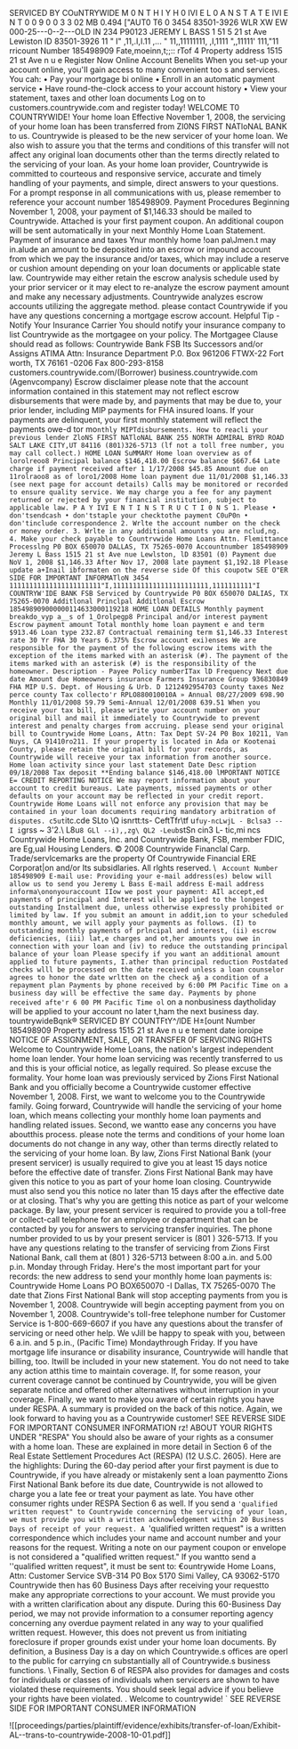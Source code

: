 SERVICED BY COuNTRYWIDE M 0 N T H I Y H 0 IVI E L 0 A N S T A T E IVI E N T 0 0 9 0 0 3 3 02 MB 0.494 ["AUT0 T6 0 3454 83501-3926 WLR XW EW 000-25---0--2---OLD IN 234 P90123 JEREMY L BASS 1 51 5 21 st Ave Lewiston ID 83501-3926 11 " I" ,11,.I,I.11 ,... " 11,,11111111, ,I,1111 ",,11111' 111,"11 rricount Number 185498909 Fate,moeinn,t;;:: rTof 4 Property address 1515 21 st Ave n u e Register Now Online Account Benelits When you set-up your account online, you'II gain access to many convenient too s and services. You cah: • Pay your mortgage bi online • Enroll in an automatic payment service • Have round-the-clock access to your account history • View your statement, taxes and other loan documents Log on to customers.countrywide.com and register today! WELCOME T0 COUNTRYWIDE! Your home loan Effective November 1, 2008, the servicing of your home loan has been transferred from ZI0NS FIRST NATloNAL BANK to us. Countrywide is pleased to be the new servicer of your home loan. We also wish to assure you that the terms and conditions of this transfer will not affect any original loan documents other than the terms directly related to the servicing of your loan. As your home loan provider, Countrywide is committed to courteous and responsive service, accurate and timely handling of your payments, and simple, direct answers to your questions. For a prompt response in all communications with us, please remember to reference your account number 185498909. Payment Procedures Beginning November 1, 2008, your payment of $1,146.33 should be mailed to Countrywide. Attached is your first payment coupon. An additional coupon will be sent automatically in your next Monthly Home Loan Statement. Payment of insurance and taxes Ynur monthly home !oan pa\Jmen.t may in.alude an amount to be deposited into an escrow or impound account from which we pay the insurance and/or taxes, which may include a reserve or cushion amount depending on your loan documents or applicable state law. Countrywide may either retain the escrow analysis schedule used by your prior servicer or it may elect to re-analyze the escrow payment amount and make any necessary adjustments. Countrywide analyzes escrow accounts utilizing the aggregate method. please contact Countrywide if you have any questions concerning a mortgage escrow account. Helpful Tip - Notify Your Insurance Carrier You should notify your insurance company to list Countrywide as the mortgagee on your policy. The Mortgagee Clause should read as follows: Countrywide Bank FSB Its Successors and/or Assigns ATIMA Attn: Insurance Department P.0. Box 961206 FTWX-22 Fort worth, TX 76161 -0206 Fax 800-293-8158 customers.countrywide.com/(Borrower) business.countrywide.com (Agenvcompany) Escrow disclaimer please note that the account information contained in this statement may not reflect escrow disbursements that were made by, and payments that may be due to, your prior lender, including MIP payments for FHA insured loans. If your payments are delinquent, your first monthly statement will reflect the payments owe-d tor mo`nthly MIPTdisbursements. How to reacli your previous lender ZloNS FIRST NATloNAL BANK 255 NORTH ADMIRAL BYRD ROAD SALT LAKE CITY,UT 84116 (801)326-5713 (lf not a toll free number, you may call collect.) HOME LOAN SuMMARY Home loan overview as of lorolreoo8 Principal balance $146,418.00 Escrow balance $667.64 Late charge if payment received after 1 1/17/2008 $45.85 Amount due on 11rolraoo8 as of loro1/2008 Home loan payment due 11/01/2008 $1,146.33 (see next page for account details) Calls may be monitored or recorded to ensure quality service. We may charge you a fee for any payment returned or rejected by your financial institution, subject to applicable law. P A Y IVI E N T I N S T R U C T I 0 N S 1. Please • don'tsendcash • don'tstaple your checktothe payment C0uP0n • don'tinclude correspondence 2. Wrlte the account number on the check or money order. 3. Wrlte in any additional amounts you are nclud,ng. 4. Make your check payable to Countrvwide Home Loans Attn. Flemittance Processlng P0 BOX 650070 DALLAS, TX 75265-0070 Accountnumber 185498909 Jeremy L Bass 1515 21 st Ave nue Lewlston, lD 83501 (0) Payment due NoV 1, 2008 $1,146.33 After Nov 17, 2008 late payment $1,192.18 Please update a+Inail ibformaten on the reverse side Of this coupotw SEE O"ER SIDE FOR IMPORTANT INFORMATloN 3454 11111111111111111111111"I,111111111111111111111111,1111111111"I COUNTRYW'IDE BANK FSB Serviced by Countrywide P0 BOX 650070 DALIAS, TX 75265-0070 Additlonal Princlpal Additlonal Escrow 185498909000000114633000119218 HOME LOAN DETAILS Monthly payment breakdo_vyp a__s of 1_Orolpegp8 Principal and/or interest payment Escrow payment amount Total monthly home loan payment e and term $913.46 Loan type 232.87 Contractual remaining term $1,146.33 Interest rate 30 Yr FHA 30 Years 6.375% Escrow account exi)enses We are responsible for the payment of the following escrow items with the exception of the items marked with an asterisk (#). The payment of the items marked with an asterisk (#) is the responsibility of the homeowner. Description - Payee Policy numberITax lD Frequency Next due date Amount due Homeowners insurance Farmers Insurance Group 936830849 FHA MIP U.S. Dept. of Housing & Urb. D 1212492954703 County taxes Nez perce county Tax collecto'r RPLO880010010A » Annual 08/27/2009 698.90 Monthly 11/01/2008 59.79 Semi-Annual 12/01/2008 639.51 When you receive your tax bill, please write your account number on your original bill and mail it immediately to Countrywide to prevent interest and penalty charges from accruing. please send your original bill to Countrywide Home Loans, Attn: Tax Dept SV-24 P0 Box 10211, Van Nuys, CA 91410ro211. If your property is located in Ada or Kootenai County, please retain the original bill for your records, as Countrywide will receive your tax information from another source. Home loan activity since your last statement Date Desc ription 09/18/2008 Tax deposit **Ending balance $146,418.00 lMPORTANT NOTICE E= CREDIT REPORTING NOTICE We may report information about your account to credit bureaus. Late payments, missed payments or other defaults on your account may be reflected in your credit report. Countrywide Home Loans will not enforce any provision that may be contained in your loan documents requiring mandatory arbitration of disputes. c5ut`itc.cde SLto \Q isnrtt:ts- CeftTfr\tf u`fuy-ncLwjL - Bclsa3 -- I i`grss ~ 3'2.\ L8u`8 GLl --i),,zg\ QL2 -Leub`stSn cin3 L- tic,mi ncs Countrywide Home Loans, lnc. and Countrywide Bank, FSB, member FDIC, are Eg,ual Housing Lenders. © 2008 Countrywide Financlal Carp. Trade/servlcemarks are the property Of Countrywide Financial ERE Corporat|on and/or Its subsidlaries. All rlghts reserved. \ ` Account Number 185498909 E-mail use: Providing your e-mail address(es) below will allow us to send you Jeremy L Bass E-mail address E-mail address informa\ononyouraccount IIow we post your payment: AIl accept,ed payments of principal and Interest will be applied to the longest outstanding Installment due, unless otherwise expressly prohibited or limited by law. If you submit an amount in addit,ion to your scheduled monthly amount, we will apply your payments as follows. (I) to outstanding monthly payments of prlncipal and interest, (ii) escrow deficiencies, (iii) lat,e charges and ot,her amounts you owe in connection with your loan and (iv) to reduce the outstanding principal balance of your loan Please specify if you want an additional amount applied to future payments, I.ather than principal reduction Postdated checks wlll be processed on the date received unless a loan counselor agrees to honor the date wrltten on the check a§ a condition of a repayment plan Payments by phone received by 6:00 PM Pacific Time on a business day will be effective the same day. Payments by phone received afte'r 6 00 PM Pacific Time ol` on a nonbusiness daytholiday will be applied to your account no later t,ham the next business day. tountrywideBqnk® SERVICED BY COUNTFtY\^/lDE H±[ount Number 185498909 Property address 1515 21 st Ave n u e tement date ioroipe NOTICE 0F ASSIGNMENT, SALE, OR TRANSFER 0F SERVICING RIGHTS Welcome to Countrywide Home Loans, the nation's largest independent home loan lender. Your home loan servicing was recently transferred to us and this is your official notice, as legally required. So please excuse the formality. Your home loan was previously serviced by Zions First National Bank and you officially become a Countrywide customer effective November 1, 2008. First, we want to welcome you to the Countrywide family. Going forward, Countrywide will handle the servicing of your home loan, which means collecting your monthly home loan payments and handling related issues. Second, we wantto ease any concerns you have aboutthis process. please note the terms and conditions of your home loan documents do not change in any way, other than terms directly related to the servicing of your home loan. By law, Zions First National Bank (your present servicer) is usually required to give you at least 15 days notice before the effective date of transfer. Zions First National Bank may have given this notice to you as part of your home loan closing. Countrywide must also send you this notice no later than 15 days after the effective date or at closing. That's why you are getting this notice as part of your welcome package. By law, your present servicer is required to provide you a toll-free or collect-call telephone for an employee or department that can be contacted by you for answers to servicing transfer inquiries. The phone number provided to us by your present servicer is (801 ) 326-5713. If you have any questions relating to the transfer of servicing from Zions First National Bank, call them at (801 ) 326-5713 between 8:00 a.in. and 5.00 p.in. Monday through Friday. Here's the most important part for your records: the new address to send your monthly home loan payments is: Countrywide Home Loans PO BOX650070 -I Dallas, TX 75265-0070 The date that Zions First National Bank will stop accepting payments from you is November 1, 2008. Countrywide will begin accepting payment from you on November 1, 2008. Countrywide's toll-free telephone number for Customer Service is 1-800-669-6607 if you have any questions about the transfer of servicing or need other help. We vJill be happy to speak with you, between 6 a.in. and 5 p.in., (Pacific Time) Mondaythrough Friday. If you have mortgage life insurance or disability insurance, Countrywide will handle that billing, too. Itwill be included in your new statement. You do not need to take any action atthis time to maintain coverage. If, for some reason, your current coverage cannot be continued by Countrywide, you will be given separate notice and offered other alternatives without interruption in your coverage. Finally, we want to make you aware of certain rights you have under RESPA. A summary is provided on the back of this notice. Again, we look forward to having you as a Countrywide customer! SEE REVERSE SIDE FOR IMPORTANT CONSUMER INFORMATION rz! ABOUT YOUR RIGHTS UNDER "RESPA" You should also be aware of your rights as a consumer with a home loan. These are explained in more detail in Section 6 of the Real Estate Settlement Procedures Act (RESPA) (12 U.S.C. 2605). Here are the highlights: During the 60-day period after your first payment is due to Countrywide, if you have already or mistakenly sent a loan paymentto Zions First National Bank before its due date, Countrywide is not allowed to charge you a late fee or treat your payment as late. You have other consumer rights under RESPA Section 6 as well. If you send a `'qualified written request" to Countrywide concerning the servicing of your loan, we must provide you with a written acknowledgement within 20 Business Days of receipt of your request. A `'qualified written request" is a written correspondence which includes your name and account number and your reasons for the request. Writing a note on our payment coupon or envelope is not considered a "qualified written request." lf you wantto send a ''qualified written request", it must be sent to: €ountrywide Home Loans, Attn: Customer Service SVB-314 P0 Box 5170 Simi Valley, CA 93062-5170 Countrywide then has 60 Business Days after receiving your requestto make any appropriate corrections to your account. We must provide you with a written clarification about any dispute. During this 60-Business Day period, we may not provide information to a consumer reporting agency concerning any overdue payment related in any way to your qualified written request. However, this does not prevent us from initiating foreclosure if proper grounds exist under your home loan documents. By definition, a Business Day is a day on which Countrywide.s offices are operl to the public for carrying cn substantially all of Countrywide.s business functions. \ Finally, Section 6 of RESPA also provides for damages and costs for individuals or classes of individuals when servicers are shown to have violated these requirements. You should seek legal advice if you believe your rights have been violated. . Welcome to countrywide! ` SEE REVERSE SIDE FOR IMPORTANT CONSUMER INFORMATION

![[proceedings/parties/plaintiff/evidence/exhibits/transfer-of-loan/Exhibit-AL--trans-to-countrywide-2008-10-01.pdf]]